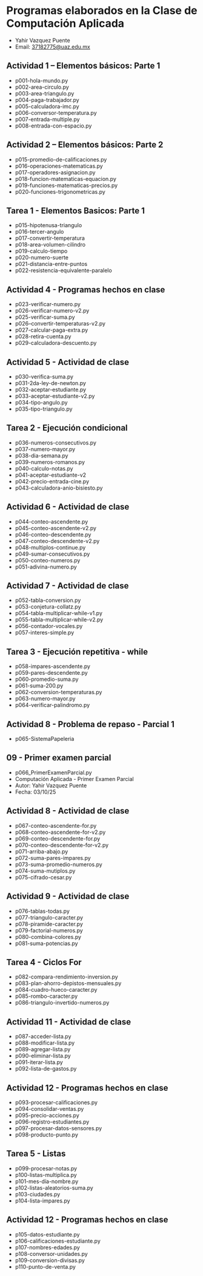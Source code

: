 # Programas elaborados en la Clase de Computación Aplicada

- Yahir Vazquez Puente
- Email: 37182775@uaz.edu.mx

## Actividad 1 – Elementos básicos: Parte 1

- p001-hola-mundo.py
- p002-area-circulo.py
- p003-area-triangulo.py
- p004-paga-trabajador.py
- p005-calculadora-imc.py
- p006-conversor-temperatura.py
- p007-entrada-multiple.py
- p008-entrada-con-espacio.py

## Actividad 2 – Elementos básicos: Parte 2

- p015-promedio-de-calificaciones.py 
- p016-operaciones-matematicas.py 
- p017-operadores-asignacion.py
- p018-funcion-matematicas-equacion.py 
- p019-funciones-matematicas-precios.py 
- p020-funciones-trigonometricas.py

## Tarea 1 - Elementos Basicos: Parte 1

- p015-hipotenusa-triangulo
- p016-tercer-angulo
- p017-convertir-temperatura
- p018-area-volumen-cilindro
- p019-calculo-tiempo
- p020-numero-suerte
- p021-distancia-entre-puntos
- p022-resistencia-equivalente-paralelo

## Actividad 4 - Programas hechos en clase
 - p023-verificar-numero.py
 - p026-verificar-numero-v2.py
 - p025-verificar-suma.py
 - p026–convertir-temperaturas-v2.py
 - p027-calcular-paga-extra.py
 - p028-retira-cuenta.py
 - p029-calculadora-descuento.py

## Actividad 5 - Actividad de clase

- p030-verifica-suma.py
- p031-2da-ley-de-newton.py
- p032-aceptar-estudiante.py
- p033-aceptar-estudiante-v2.py
- p034-tipo-angulo.py
- p035-tipo-triangulo.py

## Tarea 2 - Ejecución condicional

- p036-numeros-consecutivos.py
- p037-numero-mayor.py
- p038-dia-semana.py
- p039-numeros-romanos.py
- p040-calculo-notas.py
- p041-aceptar-estudiante-v2
- p042-precio-entrada-cine.py
- p043-calculadora-anio-bisiesto.py 

## Actividad 6 - Actividad de clase

- p044-conteo-ascendente.py
- p045-conteo-ascendente-v2.py
- p046-conteo-descendente.py
- p047-conteo-descendente-v2.py
- p048-multiplos-continue.py
- p049-sumar-consecutivos.py
- p050-conteo-numeros.py
- p051-adivina-numero.py

## Actividad 7 - Actividad de clase

- p052-tabla-conversion.py
- p053-conjetura-collatz.py
- p054-tabla-multiplicar-while-v1.py
- p055-tabla-multiplicar-while-v2.py
- p056-contador-vocales.py
- p057-interes-simple.py

## Tarea 3 - Ejecución repetitiva - while

- p058-impares-ascendente.py
- p059-pares-descendente.py
- p060-promedio-suma.py
- p061-suma-200.py
- p062-conversion-temperaturas.py
- p063-numero-mayor.py
- p064-verificar-palindromo.py

## Actividad 8 - Problema de repaso - Parcial 1

- p065-SistemaPapeleria

## 09 - Primer examen parcial

- p066_PrimerExamenParcial.py
- Computación Aplicada - Primer Examen Parcial
- Autor: Yahir Vazquez Puente
- Fecha: 03/10/25

## Actividad 8 - Actividad de clase

- p067-conteo-ascendente-for.py
- p068-conteo-ascendente-for-v2.py
- p069-conteo-descendente-for.py
- p070-conteo-descendente-for-v2.py
- p071-arriba-abajo.py
- p072-suma-pares-impares.py
- p073-suma-promedio-numeros.py
- p074-suma-mutiplos.py
- p075-cifrado-cesar.py

## Actividad 9 - Actividad de clase

- p076-tablas-todas.py
- p077-triangulo-caracter.py
- p078-piramide-caracter.py
- p079-factorial-numeros.py
- p080-combina-colores.py
- p081-suma-potencias.py

## Tarea 4 - Ciclos For

- p082-compara-rendimiento-inversion.py
- p083-plan-ahorro-depistos-mensuales.py
- p084-cuadro-hueco-caracter.py
- p085-rombo-caracter.py
- p086-triangulo-invertido-numeros.py

## Actividad 11 - Actividad de clase

- p087-acceder-lista.py
- p088-modificar-lista.py
- p089-agregar-lista.py
- p090-eliminar-lista.py
- p091-iterar-lista.py
- p092-lista-de-gastos.py

## Actividad 12 - Programas hechos en clase

- p093-procesar-calificaciones.py
- p094-consolidar-ventas.py
- p095-precio-acciones.py
- p096-registro-estudiantes.py
- p097-procesar-datos-sensores.py
- p098-producto-punto.py

## Tarea 5 - Listas 

- p099-procesar-notas.py
- p100-listas-multiplica.py
- p101-mes-día-nombre.py
- p102-listas-aleatorios-suma.py
- p103-ciudades.py
- p104-lista-impares.py

## Actividad 12 - Programas hechos en clase

- p105-datos-estudiante.py
- p106-calificaciones-estudiante.py
- p107-nombres-edades.py
- p108-conversor-unidades.py
- p109-conversion-divisas.py
- p110-punto-de-venta.py